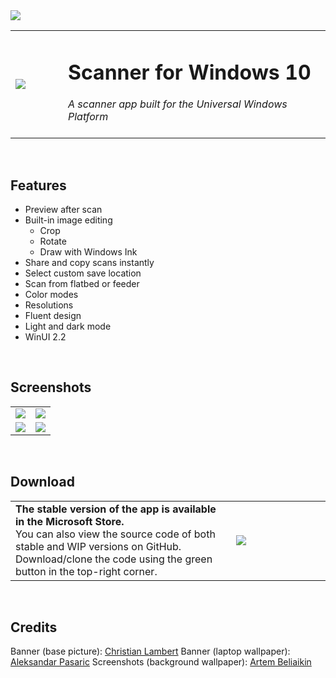 <image src='https://i.imgur.com/ghnN0UV.png'/>
<table width="100%">
  <tr>
    <td width="15%"><image src='https://i.imgur.com/4fMgKKY.png'/></td>
    <td width="75%"><h1>Scanner for Windows 10</h1>
                    <i>A scanner app built for the Universal Windows Platform</i><br><br>
    </td>
  </tr>
</table>
<br><h2>Features</h2>
<ul>
  <li>Preview after scan</li>
  <li>Built-in image editing
    <ul>
      <li>Crop</li>
      <li>Rotate</li>
      <li>Draw with Windows Ink</li>
    </ul>
  </li>
  <li>Share and copy scans instantly</li>
  <li>Select custom save location</li>
  <li>Scan from flatbed or feeder</li>
  <li>Color modes</li>
  <li>Resolutions</li>
  <li>Fluent design</li>
  <li>Light and dark mode</li>
  <li>WinUI 2.2</li>
</ul>

<br><h2>Screenshots</h2>
<table width="100%">
  <tr>
    <td width="50%"><image src='https://i.imgur.com/zsU3aEHh.png'/></td>
    <td width="50%"><image src='https://i.imgur.com/A65r0oJh.png'/></td>
  </tr>
  <tr>
    <td width="50%"><image src='https://i.imgur.com/GxDbtoph.png'/></td>
    <td width="50%"><image src='https://i.imgur.com/JR4wOcih.png'/></td>
  </tr>
</table>

<br><h2>Download</h2>
<table width="100%">
  <tr>
    <td width="70%"> <b>The stable version of the app is available in the Microsoft Store.</b><br>You can also view the source code of both stable and WIP versions on GitHub. Download/clone the code using the green button in the top-right corner.</td>
    <td width="30%"><a href="https://www.microsoft.com/store/apps/9N438MZHD3ZF"><img src="https://i.imgur.com/aAWYhvm.png"/></center>
    </td>
  </tr>
</table>

<br><h2>Credits</h2>
Banner (base picture): [Christian Lambert](https://unsplash.com/@_christianlambert) 
Banner (laptop wallpaper): [Aleksandar Pasaric](https://www.pexels.com/@apasaric) 
Screenshots (background wallpaper): [Artem Beliaikin](https://www.pexels.com/@belart84) 
